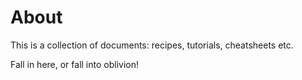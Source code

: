 # About

This is a collection of documents: recipes, tutorials, cheatsheets etc.

Fall in here, or fall into oblivion!


